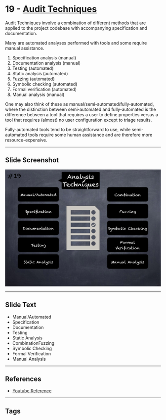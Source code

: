 
# 19 - [Audit Techniques](./Audit%20Techniques.md)

Audit Techniques involve a combination of different methods that are applied to the project codebase with accompanying specification and documentation. 

Many are automated analyses performed with tools and some require manual assistance.


1.  Specification analysis (manual)
2.  Documentation analysis (manual)
3.  Testing (automated)
4.  Static analysis (automated)
5.  Fuzzing (automated)
6.  Symbolic checking (automated)
7.  Formal verification (automated)
8.  Manual analysis (manual)

One may also think of these as manual/semi-automated/fully-automated, where the distinction between semi-automated and fully-automated is the difference between a tool that requires a user to define properties versus a tool that requires (almost) no user configuration except to triage results. 

Fully-automated tools tend to be straightforward to use, while semi-automated tools require some human assistance and are therefore more resource-expensive.


___
## Slide Screenshot
![019.png](../../images/6.Audit%20Techniques%20and%20Tools%20101/019.png)
___
## Slide Text
- Manual/Automated
- Specification
- Documentation
- Testing
- Static Analysis
- CombinationFuzzing
- Symbolic Checking
- Formal Verification
- Manual Analysis
___
## References
- [Youtube Reference](https://youtu.be/M0C7z3TE5Go?t=1960)
___
## Tags
